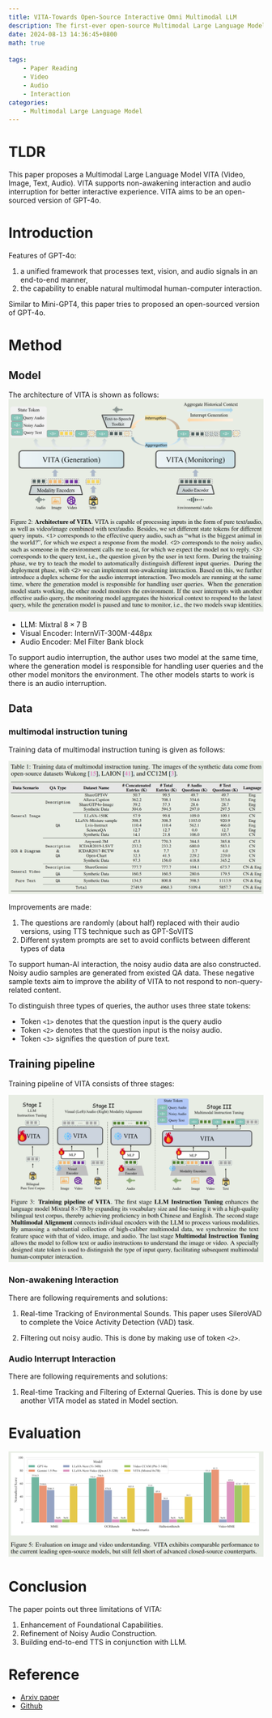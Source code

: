 ```yaml
---
title: VITA-Towards Open-Source Interactive Omni Multimodal LLM
description: The first-ever open-source Multimodal Large Language Model (MLLM) adept at simultaneous processing and analysis of Video, Image, Text, and Audio modalities, and meanwhile has an advanced multimodal interactive experience.
date: 2024-08-13 14:36:45+0800
math: true

tags: 
    - Paper Reading
    - Video
    - Audio
    - Interaction
categories:
    - Multimodal Large Language Model
---
```


# TLDR

This paper proposes a Multimodal Large Language Model VITA (Video, Image, Text, Audio).
VITA supports non-awakening interaction and audio interruption for better interactive experience.
VITA aims to be an open-sourced version of GPT-4o.

# Introduction

Features of GPT-4o:

1. a unified framework that processes text, vision, and audio signals in an end-to-end manner,
2. the capability to enable natural multimodal human-computer interaction.

Similar to Mini-GPT4, this paper tries to proposed an open-sourced version of GPT-4o.

# Method

## Model

The architecture of VITA is shown as follows:
![Architecture of VITA](VITA_architecture.png)

- LLM: Mixtral $8\times 7$ B
- Visual Encoder: InternViT-300M-448px
- Audio Encoder: Mel Filter Bank block

To support audio interruption, the author uses two model at the same time, where the generation model is responsible for handling user queries and the other model monitors the environment. The other models starts to work is there is an audio interruption.

## Data

### multimodal instruction tuning

Training data of multimodal instruction tuning is given as follows:

![Training data of multimodal instruction tuning](VITA_SFT_data.png)

Improvements are made:

1. The questions are randomly (about half) replaced with their audio versions, using TTS technique such as GPT-SoVITS
2. Different system prompts are set to avoid conflicts between different types of data

To support human-AI interaction, the noisy audio data are also constructed. Noisy audio samples are generated from existed QA data. These negative sample texts aim to improve the ability of VITA to not respond to non-query-related content.

To distinguish three types of queries, the author uses three state tokens:

- Token `<1>` denotes that the question input is the query audio
- Token `<2>` denotes that the question input is the noisy audio.
- Token `<3>` signifies the question of pure text.

## Training pipeline

Training pipeline of VITA consists of three stages:

![Training pipeline of VITA](VITA_training_pipeline.png)

### Non-awakening Interaction

There are following requirements and solutions:

1. Real-time Tracking of Environmental Sounds. This paper uses SileroVAD to complete the Voice Activity Detection (VAD) task.

2. Filtering out noisy audio. This is done by making use of token `<2>`.

### Audio Interrupt Interaction

There are following requirements and solutions:

1. Real-time Tracking and Filtering of External Queries. This is done by use another VITA model as stated in Model section.

# Evaluation

![Evaluation on image and video understanding](VITA_evaluation.png)

# Conclusion

The paper points out three limitations of VITA:

1. Enhancement of Foundational Capabilities.
2. Refinement of Noisy Audio Construction.
3. Building end-to-end TTS in conjunction with LLM.

# Reference

- [Arxiv paper](http://arxiv.org/abs/2408.05211)
- [Github](https://vita-home.github.io)
